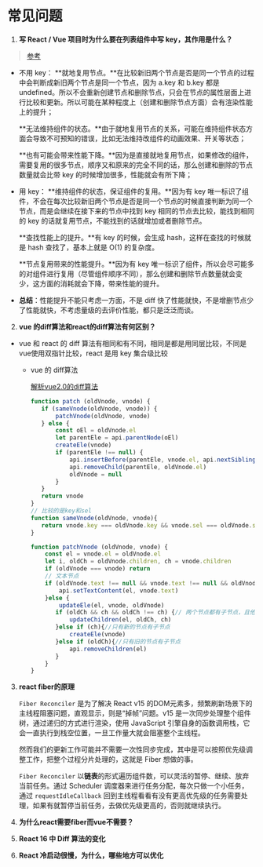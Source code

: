 # 常见问题

1. **写 React / Vue 项目时为什么要在列表组件中写 key，其作用是什么？**

>  [参考](https://github.com/Advanced-Frontend/Daily-Interview-Question/issues/1)

- 不用 key：
  **就地复用节点。**在比较新旧两个节点是否是同一个节点的过程中会判断成新旧两个节点是同一个节点，因为 a.key 和 b.key 都是 undefined。所以不会重新创建节点和删除节点，只会在节点的属性层面上进行比较和更新。所以可能在某种程度上（创建和删除节点方面）会有渲染性能上的提升；

  **无法维持组件的状态。**由于就地复用节点的关系，可能在维持组件状态方面会导致不可预知的错误，比如无法维持改组件的动画效果、开关等状态；

  **也有可能会带来性能下降。**因为是直接就地复用节点，如果修改的组件，需要复用的很多节点，顺序又和原来的完全不同的话，那么创建和删除的节点数量就会比带 key 的时候增加很多，性能就会有所下降；

- 用 key：
  **维持组件的状态，保证组件的复用。**因为有 key 唯一标识了组件，不会在每次比较新旧两个节点是否是同一个节点的时候直接判断为同一个节点，而是会继续在接下来的节点中找到 key 相同的节点去比较，能找到相同的 key 的话就复用节点，不能找到的话就增加或者删除节点。

  **查找性能上的提升。**有 key 的时候，会生成 hash，这样在查找的时候就是 hash 查找了，基本上就是 O(1) 的复杂度。

  **节点复用带来的性能提升。**因为有 key 唯一标识了组件，所以会尽可能多的对组件进行复用（尽管组件顺序不同），那么创建和删除节点数量就会变少，这方面的消耗就会下降，带来性能的提升。

- **总结**：性能提升不能只考虑一方面，不是 diff 快了性能就快，不是增删节点少了性能就快，不考虑量级的去评价性能，都只是泛泛而谈。

2. **vue 的diff算法和react的diff算法有何区别？**
   
- vue 和 react 的 diff 算法有相同和有不同，相同是都是用同层比较，不同是 vue使用双指针比较，react 是用 key 集合级比较
   
   - vue 的 diff算法
   
     [解析vue2.0的diff算法](https://github.com/aooy/blog/issues/2)
   
     ```javascript
     function patch (oldVnode, vnode) {
     	if (sameVnode(oldVnode, vnode)) {
     		patchVnode(oldVnode, vnode)
     	} else {
     		const oEl = oldVnode.el
     		let parentEle = api.parentNode(oEl)
     		createEle(vnode)
     		if (parentEle !== null) {
     			api.insertBefore(parentEle, vnode.el, api.nextSibling(oEl))
     			api.removeChild(parentEle, oldVnode.el)
     			oldVnode = null
     		}
     	}
     	return vnode
     }
     // 比较的是key和sel
     function sameVnode(oldVnode, vnode){
     	return vnode.key === oldVnode.key && vnode.sel === oldVnode.sel
     }
     
     function patchVnode (oldVnode, vnode) {
         const el = vnode.el = oldVnode.el
         let i, oldCh = oldVnode.children, ch = vnode.children
         if (oldVnode === vnode) return
         // 文本节点 
         if (oldVnode.text !== null && vnode.text !== null && oldVnode.text !== vnode.text) {
             api.setTextContent(el, vnode.text)
         }else {
             updateEle(el, vnode, oldVnode)
         	if (oldCh && ch && oldCh !== ch) {// 两个节点都有子节点，且他们不同
     	    	updateChildren(el, oldCh, ch)
     	    }else if (ch){//只有新的节点有子节点
     	    	createEle(vnode)
     	    }else if (oldCh){//只有旧的节点有子节点
     	    	api.removeChildren(el)
     	    }
         }
     }
     ```
   
     
   
3. **react fiber的原理**

   `Fiber Reconciler` 是为了解决 React v15 的DOM元素多，频繁刷新场景下的主线程阻塞问题，直观显示，则是“掉帧”问题。v15 是一次同步处理整个组件树，通过递归的方式进行渲染，使用 JavaScript 引擎自身的函数调用栈，它会一直执行到栈空位置，一旦工作量大就会阻塞整个主线程。

   然而我们的更新工作可能并不需要一次性同步完成，其中是可以按照优先级调整工作，把整个过程分片处理的，这就是 Fiber 想做的事。

   `Fiber Reconciler` 以**链表**的形式遍历组件数，可以灵活的暂停、继续、放弃当前任务。通过 Scheduler 调度器来进行任务分配，每次只做一个小任务，通过 `requestIdleCallback` 回到主线程看看有没有更高优先级的任务需要处理，如果有就暂停当前任务，去做优先级更高的，否则就继续执行。

4. **为什么react需要fiber而vue不需要？**

5. **React 16 中 Diff 算法的变化**

6. **React 冷启动很慢，为什么，哪些地方可以优化**

